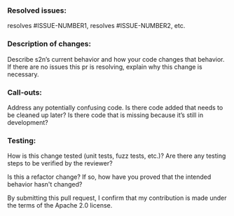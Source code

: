 ### Resolved issues:

 resolves #ISSUE-NUMBER1, resolves #ISSUE-NUMBER2, etc.

### Description of changes: 

Describe s2n’s current behavior and how your code changes that behavior. If there are no issues this pr is resolving, explain why this change is necessary.
### Call-outs:

Address any potentially confusing code. Is there code added that needs to be cleaned up later? Is there code that is missing because it’s still in development? 
### Testing:

 How is this change tested (unit tests, fuzz tests, etc.)? Are there any testing steps to be verified by the reviewer?

 Is this a refactor change? If so, how have you proved that the intended behavior hasn't changed?

By submitting this pull request, I confirm that my contribution is made under the terms of the Apache 2.0 license.
